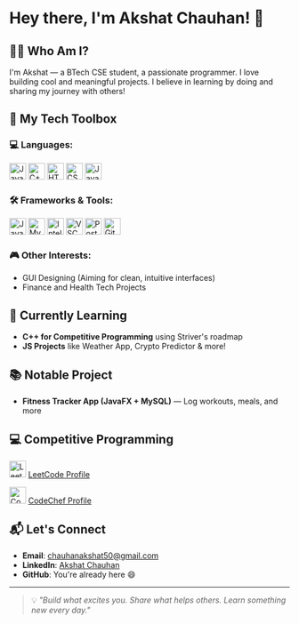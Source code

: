 # Hey there, I'm Akshat Chauhan! 👋

## 👨‍💻 Who Am I?

I'm Akshat — a BTech CSE student, a passionate programmer. I love building cool and meaningful projects. I believe in learning by doing and sharing my journey with others!

## 🚀 My Tech Toolbox

### 💻 Languages:
<p>
  <img src="https://img.shields.io/badge/Java-007396?style=flat&logo=java&logoColor=white" alt="Java" height="30"/>
  <img src="https://img.shields.io/badge/C++-00599C?style=flat&logo=c%2B%2B&logoColor=white" alt="C++" height="30"/>
  <img src="https://img.shields.io/badge/HTML-E34F26?style=flat&logo=html5&logoColor=white" alt="HTML" height="30"/>
  <img src="https://img.shields.io/badge/CSS-1572B6?style=flat&logo=css3&logoColor=white" alt="CSS" height="30"/>
  <img src="https://img.shields.io/badge/JavaScript-F7DF1E?style=flat&logo=javascript&logoColor=black" alt="JavaScript" height="30"/>
</p>

### 🛠️ Frameworks & Tools:
<p>
  <img src="https://img.shields.io/badge/JavaFX-FF7800?style=flat&logo=java&logoColor=white" alt="JavaFX" height="30"/>
  <img src="https://img.shields.io/badge/MySQL-4479A1?style=flat&logo=mysql&logoColor=white" alt="MySQL" height="30"/>
  <img src="https://img.shields.io/badge/IntelliJ_IDEA-000000?style=flat&logo=intellij-idea&logoColor=white" alt="IntelliJ" height="30"/>
  <img src="https://img.shields.io/badge/VS_Code-007ACC?style=flat&logo=visual-studio-code&logoColor=white" alt="VSCode" height="30"/>
  <img src="https://img.shields.io/badge/Postman-FF6C37?style=flat&logo=postman&logoColor=white" alt="Postman" height="30"/>
  <img src="https://img.shields.io/badge/Git-F05032?style=flat&logo=git&logoColor=white" alt="Git" height="30"/>
</p>

### 🎮 Other Interests:
- GUI Designing (Aiming for clean, intuitive interfaces)
- Finance and Health Tech Projects

## 🌱 Currently Learning

- **C++ for Competitive Programming** using Striver's roadmap
- **JS Projects** like Weather App, Crypto Predictor & more!

## 📚 Notable Project

- **Fitness Tracker App (JavaFX + MySQL)** — Log workouts, meals, and more  

## 💻 Competitive Programming

<p>
  <img src="https://img.shields.io/badge/LeetCode-FE7F00?style=flat&logo=leetcode&logoColor=white" alt="LeetCode" height="30"/> 
  <a href="https://leetcode.com/u/Akshat-username/" target="_blank">LeetCode Profile</a>
</p>
<p>
  <img src="https://img.shields.io/badge/CodeChef-5B4638?style=flat&logo=codechef&logoColor=white" alt="CodeChef" height="30"/> 
  <a href="https://www.codechef.com/users/Akshat-username" target="_blank">CodeChef Profile</a>
</p>

## 📬 Let's Connect

- **Email**: chauhanakshat50@gmail.com
- **LinkedIn**: [Akshat Chauhan]([https://www.linkedin.com/in/your-profile](https://www.linkedin.com/in/akshat-chauhan-ba2a64326/))  
- **GitHub**: You're already here 😄

---

> 💡 *"Build what excites you. Share what helps others. Learn something new every day."*

